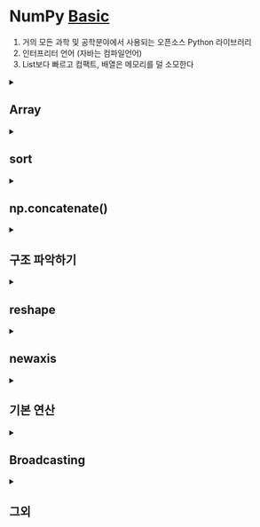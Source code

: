 # NumPy [Basic](https://numpy.org/devdocs/user/absolute_beginners.html)
1. 거의 모든 과학 및 공학분야에서 사용되는 오픈소스 Python 라이브러리
2. 인터프리터 언어 (자바는 컴파일언어)
3. List보다 빠르고 컴팩트, 배열은 메모리를 덜 소모한다

<details>
<summary> <h2>Array </summary>
<div markdown="1">

1. `ndarray` = `N-dimensioanl Array`  

 ![이미지](https://numpy.org/devdocs/_images/threefundamental.png)  
### 배열 만드는 법
1.  `np.array(object, dtype=None)`
2.  `np.zeros(shape, dtype=float)`
3.  `np.full(shape, fill_value, dtype=None)`
4.  `np.ones(hape, dtype=None)`
5.  `np.empty(shape, dtype=float)` --> _영역을 잡아서 제공하기 때문에 `zeros`와 `ones`보다는 속도가 빠름_
6.  `np.arange([start,] stop[, step,], dtype=None)`
7.  `np.linspace(start,stop,num=50,endpoint=True,retstep=False,dtype=None,axis=0)`
    > start 부터  stop 까지 균등하게 num 등분하기 
</div>
</details>
<details>
<summary> <h2> sort </summary>
<div markdown="1">

### np.sort(a, axis = -1)
```python
>> a = np.array([[1,4],[3,1]])
>> np.sort(a)                # sort along the last axis
array([[1, 4],
       [1, 3]])
>> np.sort(a, axis=None)     # sort the flattened array
array([1, 1, 3, 4])
>> np.sort(a, axis=0)        # sort along the first axis
array([[1, 1],
       [3, 4]])
```

🧐추가로 
```python
>> dtype = [('name', 'S10'), ('height', float), ('age', int)]
>> values = [('Arthur', 1.8, 41), ('Lancelot', 1.9, 38),
          ('Galahad', 1.7, 38)]
>> a = np.array(values, dtype=dtype)       # create a structured array
>> np.sort(a, order='height')                        
array([('Galahad', 1.7, 38), ('Arthur', 1.8, 41),
       ('Lancelot', 1.8999999999999999, 38)],
      dtype=[('name', '|S10'), ('height', '<f8'), ('age', '<i4')])

>> np.sort(a, order=['age', 'height'])               
array([('Galahad', 1.7, 38), ('Lancelot', 1.8999999999999999, 38),
       ('Arthur', 1.8, 41)],
      dtype=[('name', '|S10'), ('height', '<f8'), ('age', '<i4')])
```
### np.argsort(a, axis = -1)
1차원 배열
```python
>> x = np.array([3, 1, 2])
>> np.argsort(x)
array([1, 2, 0])
```
2차원 배열
```python
>> x = np.array([[0, 3], [2, 2]])
>> x
array([[0, 3],
       [2, 2]])

>> ind = np.argsort(x, axis=0)  # sorts along first axis (down)
>> ind
array([[0, 1],
       [1, 0]])
>> np.take_along_axis(x, ind, axis=0)  # same as np.sort(x, axis=0)
array([[0, 2],
       [2, 3]])

>> ind = np.argsort(x, axis=1)  # sorts along last axis (across)
>> ind
array([[0, 1],
       [0, 1]])
>> np.take_along_axis(x, ind, axis=1)  # same as np.sort(x, axis=1)
array([[0, 3],
       [2, 2]])
```
</div>
</details>

<details>
<summary> <h2> np.concatenate() </summary>
<div markdown="1">

```python
>> a = np.array([1, 2, 3, 4])
>> b = np.array([5, 6, 7, 8])

>> np.concatenate((a, b))
array([1, 2, 3, 4, 5, 6, 7, 8])
```
```python
>> x = np.array([[1, 2], [3, 4]])
>> y = np.array([[5, 6]])

>> np.concatenate((x, y), axis=0)
array([[1, 2],
       [3, 4],
       [5, 6]])
```
⁉ 3차원
```python
>> a = np.array([[[1,2,3,4]]])
>> b = np.array([[[5,6,7,8]]])

>> np.concatenate((a,b),axis=0)
array([[[1, 2, 3, 4]],

       [[5, 6, 7, 8]]])

>> np.concatenate((a,b),axis=1)
array([[[1, 2, 3, 4],
        [5, 6, 7, 8]]])
```
</div>
</details>
<details>
<summary> <h2> 구조 파악하기  </summary>
<div markdown="1">

`a.ndim` : 배열의 차원   
`a.shape` : 배열의 모양
`a.size` :  배열에 있는 데이터 크기 
```python
>> a = np.array([[[1,2,3,4]]])
>> b = np.array([[[5,6,7,8]]])

#메서드 체이닝
print(np.concatenate((a,b),axis=0).size) # 8 
print(np.concatenate((a,b),axis=0).shape) # (2,1,4)
print(np.concatenate((a,b),axis=0).ndim) # 3
```
</div>
</details>
<details>
<summary> <h2> reshape  </summary>
<div markdown="1">

```python
>> a = np.arange(6)
>> a
array([0, 1, 2, 3, 4, 5])

>> a.reshape(3,2)
array([[0, 1],
       [2, 3],
       [4, 5]])

>> np.reshape(a,(2,3))
array([[0, 1, 2],
       [3, 4, 5]])
```
</div>
</details>
<details>
<summary> <h2> newaxis</summary>
<div markdown="1">

- 축 추가하기(=차원 늘리기)
```python
>> a = np.array([1,2,3,4,5,6])
>> a.shape
(6,)

>> a2 = a[np.newaxis,:]
>> print(a2) 
[[1 2 3 4 5 6]]
>> print(a2.shape)
(1, 6)

>> a3 = a[:,np.newaxis]
>> print(a3)
[[1]
 [2]
 [3]
 [4]
 [5]
 [6]] 
 >> print(a3.shape)
 (6, 1)
 ```
 </div>
 </details>
<details>
<summary> <h2> 기본 연산</summary>
<div markdown="1">
<p align='center'>
<img src="https://numpy.org/devdocs/_images/np_data_plus_ones.png" width="60%" />  
더하기 연산     
<img src="https://numpy.org/devdocs/_images/np_sub_mult_divide.png" width="60%" />    
빼기 연산 / 곱하기 연산 / 나누기 연산 
</p>

### sum
```python
>> x = np.array([[1, 1], [2, 2]])
>> b.sum(axis=0)
array([3, 3])

>> b.sum(axis=1)
array([2, 4])
```

[기본 연산 더 알아보기☝](https://numpy.org/devdocs/user/quickstart.html#quickstart-basic-operations)
 </div>
 </details>
 <details>
<summary> <h2> Broadcasting </summary>
<div markdown="1">

- 두 개의 서로 다른 크기의 배열 간에 연산을 수행하려는 경우 
```python
>> data = np.array([1.0, 2.0])
>> data * 1.6
array([1.6, 3.2])
```
<!-- ![이미지](https://numpy.org/devdocs/_images/np_multiply_broadcasting.png) -->
<img src="https://numpy.org/devdocs/_images/np_multiply_broadcasting.png" width="60%"  />  

#### broadcast 충족 조건
1. they are equal(서로 같거나), or
2. one of them is 1(둘 중 하나가 1일 때 ).
[broadcast 자세히 알아보기🔎](https://numpy.org/devdocs/user/basics.broadcasting.html#basics-broadcasting)
</div>
 </details>
 <details>
<summary> <h2> 그외 </summary>
<div markdown="1">

### 난수 생성
```python
>> rng = np.random.default_rng(1) # 괄화 안에  seed 값 ( 머신러닝  random_state 값)
>> rng.random(3)
array([0.51182162, 0.9504637 , 0.14415961])

>> rng.integers(5,size=(2,4),endpoint=True) # endpoint : 5 를 포함시킬것인지 말것인지
array([[5, 3, 4, 1],
       [2, 4, 0, 1]], dtype=int64)
```
### unique
```python
>> a = np.array([11, 11, 12, 13, 14, 15, 16, 17, 12, 13, 11, 14, 18, 19, 20])

>> print(np.unique(a, return_index=True))
(array([11, 12, 13, 14, 15, 16, 17, 18, 19, 20]), array([ 0,  2,  3,  4,  5,  6,  7, 12, 13, 14], dtype=int64))

>> print(np.unique(a, return_index=False, return_inverse=True))
(array([11, 12, 13, 14, 15, 16, 17, 18, 19, 20]), array([0, 0, 1, 2, 3, 4, 5, 6, 1, 2, 0, 3, 7, 8, 9], dtype=int64))

>> print(np.unique(a, return_index=False, return_inverse=False,return_counts=True))
(array([11, 12, 13, 14, 15, 16, 17, 18, 19, 20]), array([3, 2, 2, 2, 1, 1, 1, 1, 1, 1], dtype=int64))
```
### transpose & T
```python
>> data = np.arange(6).reshape((2,3))
>> data.transpose()
array([[0, 3],
       [1, 4],
       [2, 5]])
>> data.T
array([[0, 3],
       [1, 4],
       [2, 5]])
```
### filp
```python
>> arr = np.array([1,2,3,4,9,6,7,8])
>> np.flip(arr)
array([8, 7, 6, 9, 4, 3, 2, 1])

>> arr_2d = np.array([[1, 2, 3, 4], [5, 6, 7, 8], [9, 10, 11, 12]])
>> print(arr_2d)
array([[ 1,  2,  3,  4],
       [ 5,  6,  7,  8],
       [ 9, 10, 11, 12]])

>> print(np.flip(arr_2d))
[[12 11 10  9]
 [ 8  7  6  5]
 [ 4  3  2  1]] 

>> print(np.flip(arr_2d,axis=0))
[[ 9 10 11 12]
 [ 5  6  7  8]
 [ 1  2  3  4]] 

>> print(np.flip(arr_2d,axis=1))
[[ 4  3  2  1]
 [ 8  7  6  5]
 [12 11 10  9]]
```
### flatten & ravel
1. ravel은 복사본을 생성하지 않아 메모리 측면에서 효율적
2. copy는 깊은 복사, ravel 은 얕은 복사
```python
>> x = np.array([[1 , 2, 3, 4], [5, 6, 7, 8], [9, 10, 11, 12]])
>> print(x)
[[ 1  2  3  4]
 [ 5  6  7  8]
 [ 9 10 11 12]] 

>> print(x.flatten()) # x.reshape((1,-1))[0]과 동일한 결과. reshape는 차원을 고려해야 함
[ 1  2  3  4  5  6  7  8  9 10 11 12]
```
### Docstring 접근
1. `.속성명?` or  `x.속성명??`
2. *shift* + *tab* 으로 보는 게 더 편하다
```python
def double(a):
    '''
    여기에 함수 설명 쓰기 
    double(arr) 
    '''
    return a*2
```
```python
>> double?
Signature: double(a)
Docstring:
여기에 함수 설명 쓰기 
double(arr) 
File:      c:\users\user\appdata\local\temp\ipykernel_5372\2325553044.py
Type:      function

>> double?? # 소스 코드 같이 보여줌 
Signature: double(a)
Source:   
def double(a):
    '''
    여기에 함수 설명 쓰기 
    double(arr) 
    '''
    return a*2
File:      c:\users\user\appdata\local\temp\ipykernel_5372\2325553044.py
Type:      function
```
</div>
</details>
